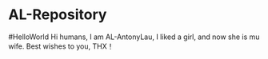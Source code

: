 # AL-Repository
#HelloWorld
Hi humans,
I am AL-AntonyLau, I liked a girl, and now she is mu wife.
Best wishes to you,
THX！
